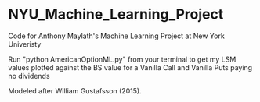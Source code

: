 # NYU_Machine_Learning_Project
Code for Anthony Maylath's Machine Learning Project at New York Univeristy

Run "python AmericanOptionML.py" from your terminal to get my LSM values plotted against the BS value for a Vanilla Call and Vanilla Puts paying no dividends

Modeled after William Gustafsson (2015).
